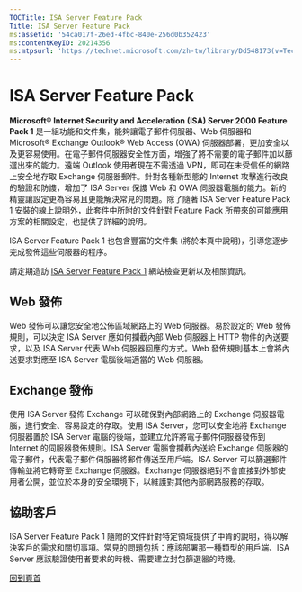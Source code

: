 ```yaml
---
TOCTitle: ISA Server Feature Pack
Title: ISA Server Feature Pack
ms:assetid: '54ca017f-26ed-4fbc-840e-256d0b352423'
ms:contentKeyID: 20214356
ms:mtpsurl: 'https://technet.microsoft.com/zh-tw/library/Dd548173(v=TechNet.10)'
---
```


ISA Server Feature Pack
=======================

**Microsoft® Internet Security and Acceleration (ISA) Server 2000 Feature Pack 1** 是一組功能和文件集，能夠讓電子郵件伺服器、Web 伺服器和 Microsoft® Exchange Outlook® Web Access (OWA) 伺服器部署，更加安全以及更容易使用。在電子郵件伺服器安全性方面，增強了將不需要的電子郵件加以篩選出來的能力。遠端 Outlook 使用者現在不需透過 VPN，即可在未受信任的網路上安全地存取 Exchange 伺服器郵件。針對各種新型態的 Internet 攻擊進行改良的驗證和防謢，增加了 ISA Server 保謢 Web 和 OWA 伺服器電腦的能力。新的精靈讓設定更為容易且更能解決常見的問題。除了隨著 ISA Server Feature Pack 1 安裝的線上說明外，此套件中所附的文件針對 Feature Pack 所帶來的可能應用方案的相關設定，也提供了詳細的說明。

ISA Server Feature Pack 1 也包含豐富的文件集 (將於本頁中說明)，引導您逐步完成發佈這些伺服器的程序。

請定期造訪 [ISA Server Feature Pack 1](http://www.microsoft.com/taiwan/isaserver/) 網站檢查更新以及相關資訊。

Web 發佈
--------

Web 發佈可以讓您安全地公佈區域網路上的 Web 伺服器。易於設定的 Web 發佈規則，可以決定 ISA Server 應如何攔截內部 Web 伺服器上 HTTP 物件的內送要求，以及 ISA Server 代表 Web 伺服器回應的方式。Web 發佈規則基本上會將內送要求對應至 ISA Server 電腦後端適當的 Web 伺服器。

Exchange 發佈
-------------

使用 ISA Server 發佈 Exchange 可以確保對內部網路上的 Exchange 伺服器電腦，進行安全、容易設定的存取。使用 ISA Server，您可以安全地將 Exchange 伺服器置於 ISA Server 電腦的後端，並建立允許將電子郵件伺服器發佈到 Internet 的伺服器發佈規則。ISA Server 電腦會攔截內送給 Exchange 伺服器的電子郵件，代表電子郵件伺服器將郵件傳送至用戶端。ISA Server 可以篩選郵件傳輸並將它轉寄至 Exchange 伺服器。Exchange 伺服器絕對不會直接對外部使用者公開，並位於本身的安全環境下，以維護對其他內部網路服務的存取。

協助客戶
--------

ISA Server Feature Pack 1 隨附的文件針對特定領域提供了中肯的說明，得以解決客戶的需求和關切事項。常見的問題包括：應該部署那一種類型的用戶端、ISA Server 應該驗證使用者要求的時機、需要建立封包篩選器的時機。

[](#mainsection)[回到頁首](#mainsection)
